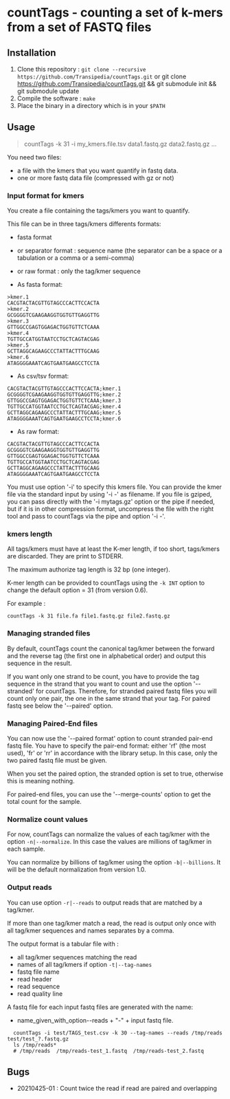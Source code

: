 # countTags - counting a set of k-mers from a set of FASTQ files

## Installation

1. Clone this repository : `git clone --recursive https://github.com/Transipedia/countTags.git`
    or git clone https://github.com/Transipedia/countTags.git && git submodule init && git submodule update
2. Compile the software : `make`
3. Place the binary in a directory which is in your `$PATH`

## Usage

>
> countTags -k 31 -i my_kmers.file.tsv data1.fastq.gz data2.fastq.gz ...
>

You need two files:
 * a file with the kmers that you want quantify in fastq data.
 * one or more fastq data file (compressed with gz or not)

### Input format for kmers

You create a file containing the tags/kmers you want to quantify.

This file can be in three tags/kmers differents formats:

 * fasta format
 * or separator format : sequence name (the separator can be a space or a tabulation or a comma or a semi-comma)
 * or raw format : only the tag/kmer sequence

* As fasta format:

```
>kmer.1
CACGTACTACGTTGTAGCCCACTTCCACTA
>kmer.2
GCGGGGTCGAAGAAGGTGGTGTTGAGGTTG
>kmer.3
GTTGGCCGAGTGGAGACTGGTGTTCTCAAA
>kmer.4
TGTTGCCATGGTAATCCTGCTCAGTACGAG
>kmer.5
GCTTAGGCAGAAGCCCTATTACTTTGCAAG
>kmer.6
ATAGGGGAAATCAGTGAATGAAGCCTCCTA
```

 * As csv/tsv format:

```
CACGTACTACGTTGTAGCCCACTTCCACTA;kmer.1
GCGGGGTCGAAGAAGGTGGTGTTGAGGTTG;kmer.2
GTTGGCCGAGTGGAGACTGGTGTTCTCAAA;kmer.3
TGTTGCCATGGTAATCCTGCTCAGTACGAG;kmer.4
GCTTAGGCAGAAGCCCTATTACTTTGCAAG;kmer.5
ATAGGGGAAATCAGTGAATGAAGCCTCCTA;kmer.6
```

 * As raw format:

```
CACGTACTACGTTGTAGCCCACTTCCACTA
GCGGGGTCGAAGAAGGTGGTGTTGAGGTTG
GTTGGCCGAGTGGAGACTGGTGTTCTCAAA
TGTTGCCATGGTAATCCTGCTCAGTACGAG
GCTTAGGCAGAAGCCCTATTACTTTGCAAG
ATAGGGGAAATCAGTGAATGAAGCCTCCTA
```

You must use option '-i' to specify this kmers file.  You can provide the kmer
file via the standard input by using '-i -' as filename.  If you file is
gziped, you can pass directly with the '-i mytags.gz' option or the pipe if
needed, but if it is in other compression format, uncompress the file with the
right tool and pass to countTags via the pipe and option '-i -'.

### kmers length

All tags/kmers must have at least the K-mer length, if too short, tags/kmers are discarded.
They are print to STDERR.

The maximum authorize tag length is 32 bp (one integer).

K-mer length can be provided to countTags using the `-k INT` option to change the default option = 31 (from version 0.6).

For example :

`countTags -k 31 file.fa file1.fastq.gz file2.fastq.gz`

### Managing stranded files

By default, countTags count the canonical tag/kmer between the forward and the reverse tag
(the first one in alphabetical order) and output this sequence in the result.

If you want only one strand to be count, you have to provide the tag sequence in the strand that
you want to count  and use the option '--stranded' for countTags.
Therefore, for stranded paired fastq files you will count only one pair, the one in the same
strand that your tag. For paired fastq see below the '--paired' option.

### Managing Paired-End files

You can now use the '--paired format' option to count stranded pair-end fastq file.
You have to specify the pair-end format: either 'rf' (the most used), 'fr' or 'rr'
in accordance with the library setup. In this case, only the two paired fastq file must be given.

When you set the paired option, the stranded option is set to true, otherwise this is
meaning nothing.

For paired-end files, you can use the '--merge-counts' option to get the total count for the sample.

### Normalize count values

For now, countTags can normalize the values of each tag/kmer with the option `-n|--normalize`.
In this case the values are millions of tag/kmer in each sample.

You can normalize by billions of tag/kmer using the option `-b|--billions`.
It will be the default normalization from version 1.0.

### Output reads

You can use option `-r|--reads` to output reads that are matched by a tag/kmer.

If more than one tag/kmer match a read, the read is output only once with all tag/kmer sequences and names separates by a comma.

The output format is a tabular file with :

 * all tag/kmer sequences matching the read
 * names of all tag/kmers if option `-t|--tag-names`
 * fastq file name
 * read header
 * read sequence
 * read quality line

A fastq file for each input fastq files are generated with the name:

 * name_given_with_option--reads + "-" + input fastq file.

```
  countTags -i test/TAGS_test.csv -k 30 --tag-names --reads /tmp/reads test/test_?.fastq.gz
  ls /tmp/reads*
  # /tmp/reads  /tmp/reads-test_1.fastq  /tmp/reads-test_2.fastq
```

## Bugs

 * 20210425-01 : Count twice the read if read are paired and overlapping
